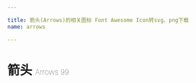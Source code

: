 ```yaml
---

title: 箭头(Arrows)的相关图标 Font Awesome Icon转svg、png下载
name: arrows

---
```


# 箭头  <small style="font-size: 60%;font-weight: 100">Arrows <span class="badge-secondary badge">99</span> </small>

<search tag="arrows" :max="0"/>


